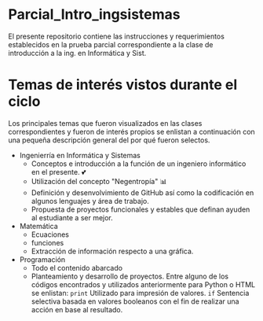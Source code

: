 # Parcial_Intro_ingsistemas
 El presente repositorio contiene las instrucciones y requerimientos establecidos en la prueba parcial correspondiente a la clase de introducción a la ing. en Informática y Sist.
# Temas de interés vistos durante el ciclo
Los principales temas que fueron visualizados en las clases correspondientes y fueron de interés propios se enlistan a continuación con una pequeña descripción general del por qué fueron selectos.
* Ingenierría en Informática y Sistemas
    * Conceptos e introducción a la función de un ingeniero informático en el presente. :two_hearts:
    * Utilización del concepto "Negentropía" :bar_chart:
    * Definición y desenvolvimiento de GitHub así como la codificación en algunos lenguajes y área de trabajo.
    * Propuesta de proyectos funcionales y estables que definan  ayuden al estudiante a ser mejor.
* Matemática
    * Ecuaciones
    * funciones
    * Extracción de información respecto a una gráfica.
* Programación
    * Todo el contenido abarcado
    * Planteamiento y desarrollo de proyectos.
Entre alguno de los códigos encontrados y utilizados anteriormente para Python o HTML se enlistan:
`print` Utilizado para impresión de valores.
`if` Sentencia selectiva basada en valores booleanos con el fin de realizar una acción en base al resultado.